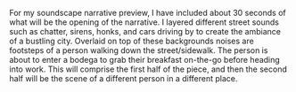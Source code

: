 For my soundscape narrative preview, I have included about 30 seconds of what will
be the opening of the narrative. I layered different
street sounds such as chatter, sirens, honks,
and cars driving by to create the ambiance of a bustling
city. Overlaid on top of these backgrounds noises are footsteps
of a person walking down the street/sidewalk. The person is
about to enter a bodega to grab their breakfast on-the-go
before heading into work. This will comprise the first half of
the piece, and then the second half will be the scene of
a different person in a different place. 
